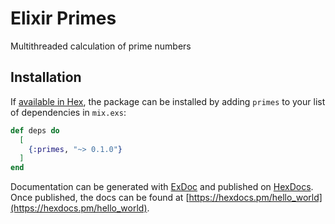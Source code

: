 # Elixir Primes

Multithreaded calculation of prime numbers

## Installation

If [available in Hex](https://hex.pm/docs/publish), the package can be installed
by adding `primes` to your list of dependencies in `mix.exs`:

```elixir
def deps do
  [
    {:primes, "~> 0.1.0"}
  ]
end
```

Documentation can be generated with [ExDoc](https://github.com/elixir-lang/ex_doc)
and published on [HexDocs](https://hexdocs.pm). Once published, the docs can
be found at [https://hexdocs.pm/hello_world](https://hexdocs.pm/hello_world).

